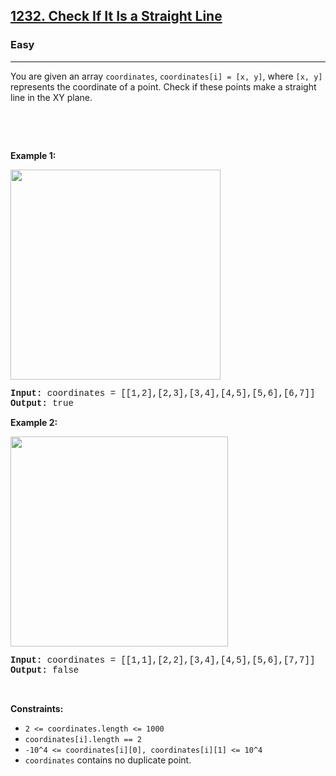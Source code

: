 <h2><a href="https://leetcode.com/problems/check-if-it-is-a-straight-line/">1232. Check If It Is a Straight Line</a></h2><h3>Easy</h3><hr><div><p>You are given an array&nbsp;<code style="font-family: monospace, Bangla950, sans-serif;">coordinates</code>, <code style="font-family: monospace, Bangla950, sans-serif;">coordinates[i] = [x, y]</code>, where <code style="font-family: monospace, Bangla950, sans-serif;">[x, y]</code> represents the coordinate of a point. Check if these points&nbsp;make a straight line in the XY plane.</p>

<p>&nbsp;</p>

<p>&nbsp;</p>
<p><strong class="example">Example 1:</strong></p>

<p><img alt="" src="https://assets.leetcode.com/uploads/2019/10/15/untitled-diagram-2.jpg" style="width: 336px; height: 336px;"></p>

<pre style="font-family: SFMono-Regular, Consolas, &quot;Liberation Mono&quot;, Menlo, Courier, monospace, Bangla950, sans-serif;"><strong>Input:</strong> coordinates = [[1,2],[2,3],[3,4],[4,5],[5,6],[6,7]]
<strong>Output:</strong> true
</pre>

<p><strong class="example">Example 2:</strong></p>

<p><strong><img alt="" src="https://assets.leetcode.com/uploads/2019/10/09/untitled-diagram-1.jpg" style="width: 348px; height: 336px;"></strong></p>

<pre style="font-family: SFMono-Regular, Consolas, &quot;Liberation Mono&quot;, Menlo, Courier, monospace, Bangla950, sans-serif;"><strong>Input:</strong> coordinates = [[1,1],[2,2],[3,4],[4,5],[5,6],[7,7]]
<strong>Output:</strong> false
</pre>

<p>&nbsp;</p>
<p><strong>Constraints:</strong></p>

<ul>
	<li><code style="font-family: monospace, Bangla950, sans-serif;">2 &lt;=&nbsp;coordinates.length &lt;= 1000</code></li>
	<li><code style="font-family: monospace, Bangla950, sans-serif;">coordinates[i].length == 2</code></li>
	<li><code style="font-family: monospace, Bangla950, sans-serif;">-10^4 &lt;=&nbsp;coordinates[i][0],&nbsp;coordinates[i][1] &lt;= 10^4</code></li>
	<li><code style="font-family: monospace, Bangla950, sans-serif;">coordinates</code>&nbsp;contains no duplicate point.</li>
</ul>
</div>